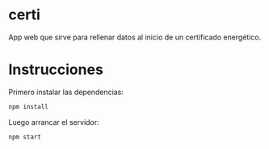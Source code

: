 # certi
App web que sirve para rellenar datos al inicio de un certificado energético.

# Instrucciones
Primero instalar las dependencias:
```bash
npm install
```

Luego arrancar el servidor:

```bash
npm start
```
